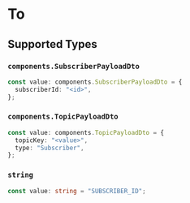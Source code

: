 # To


## Supported Types

### `components.SubscriberPayloadDto`

```typescript
const value: components.SubscriberPayloadDto = {
  subscriberId: "<id>",
};
```

### `components.TopicPayloadDto`

```typescript
const value: components.TopicPayloadDto = {
  topicKey: "<value>",
  type: "Subscriber",
};
```

### `string`

```typescript
const value: string = "SUBSCRIBER_ID";
```

